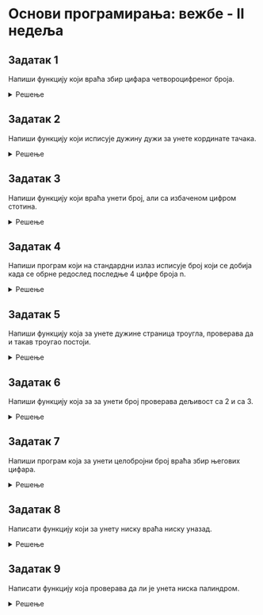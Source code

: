 # Основи програмирања: вежбе - II недеља

## Задатак 1
Напиши функцију који враћа збир цифара четвороцифреног броја.
<details markdown='block'>
<summary>Решење </summary>

```python
def zbir_cifara_cetvorocifrenog_broja(x):
    """
    Напиши функцију који враћа збир цифара четвороцифреног броја.
    """
    cifra_jedinica = x % 10
    cifra_desetica = (x//10) % 10
    cifra_stotina = (x//100) % 10
    cifra_hiljada = (x//1000) % 10

    zbir = cifra_jedinica + cifra_desetica + cifra_stotina + cifra_hiljada

    return zbir
```

</details>

## Задатак 2
Напиши функцију који исписује дужину дужи за унете кординате тачака.
<details markdown='block'>
<summary>Решење </summary>

```python
import math
def duzina_duzi():
    """
    Напиши функцију који исписује дужину дужи за унете кординате тачака.
    """
    x1,y1,x2,y2 = map(int, input().split())
    return math.sqrt( math.pow( x1-x2 , 2) + math.pow( y1-y2, 2))
```

</details>

## Задатак 3
Напиши функцију који враћа унети број, али са избаченом цифром стотина.
<details markdown='block'>
<summary>Решење </summary>

```python
def izbaciti_cifru_stotina():
    """
    Напиши функцију који враћа унети број, али са избаченом цифром стотина.
    """
    n = int(input())
    prefiks = n // 1000
    sufiks = n % 100
    return 100 * prefiks + sufiks
    """
    Друго решење
    n = input()
    return n[:-3] + n[-2:]
    """
```
</details>

## Задатак 4
Напиши програм који на стандардни излаз исписује број који се добија када се обрне редослед последње 4 цифре броја n.
<details markdown='block'>
<summary>Решење </summary>

```python
def obrni_cifre():
    """
    Напиши програм који на стандардни излаз исписује број који се добија када се обрне редослед последње 4 цифре броја n.
    """
    n = int(input())

    prefiks = n//10000
    cifra_jedinica = n%10
    cifra_desetica = (n//10)%10
    cifra_stotina = (n//100)%10
    cifra_hiljada = (n//1000)%10
    
    broj = prefiks * 10000 + cifra_jedinica*1000 + cifra_desetica*100 + cifra_stotina*10 + cifra_hiljada

    print(broj)
    """
    Друго решење
    n = input()
    print(n[:-4] + n[:-5:-1])
    """
```
</details>

## Задатак 5
Напиши функцију која за унете дужине страница троугла, проверава да и такав троугао постоји.
<details markdown='block'>
<summary>Решење </summary>
    
```python
def trougao():
    """
    Напиши функцију која за унете дужине страница троугла, проверава да и такав троугао постоји.
    """
    a,b,c = map(float, input().split())

    if a < b + c and b < a + c and c < a + b:
        print("Trougao sa stranicama {}, {}, {} postoji".format(a,b,c))
    else:
        print('Trougao sa stranicama', str(a)+',', str(b)+',', str(c) ,' ne postoji')

```
</details>

## Задатак 6
Напиши функцију која за за унети број проверава дељивост са 2 и са 3.
<details markdown='block'>
<summary>Решење </summary>
 
```python
def deljivost(x):
    """
    Напиши функцију која за за унето x проверава дељивост са 2 и са 3.
    """
    if x % 2 == 0 and x % 3 == 0:
        print("Broj {} je deljiv sa 2 i sa 3.".format(x))
    elif x % 2 == 0:
        print("Broj {} je deljiv samo sa 2.".format(x))
    elif x % 3 == 0:
        print("Broj {} je deljiv samo sa 3.".format(x))
    else:
        print("Broj {} nije deljiv ni sa 2 ni sa 3.".format(x))
```
</details>

## Задатак 7
Напиши програм која за унети целобројни број враћа збир његових цифара.
<details markdown='block'>
<summary>Решење </summary>
    
```python
def zbir_cifara_celobrojnog_broja(n):
    """
    Напиши програм која за унети целобројни број враћа збир његових цифара.
    """
    n=abs(n)
    s=0
    while n>0:
        s+=n%10
        n=n//10

    return s
``` 
</details>

## Задатак 8
Написати функцију који за унету ниску враћа ниску уназад.
<details markdown='block'>
<summary>Решење </summary>
    
```python
def niska_unazad(niska):
    """
    Написати функцију који за унету ниску враћа ниску уназад.
    """
    return niska[::-1]
    """
    Друго решење
    niz = []
    for i in range(len(niska)-1,-1,-1):
        niz.append(niska[i])

    return ''.join(niz)
    """
 ```
</details>
    
## Задатак 9
 Написати функцију која проверава да ли је унета ниска палиндром.
<details markdown='block'>
<summary>Решење </summary>
    
```python
def palindrom(niska):
    """
    Написати функцију која проверава да ли је унета ниска палиндром.
    """
    return niska == niska[::-1]
    """
    Друго решење
    unazad = niska_unazad(niska)
    return niska == unazad
    """
```
</details>
 


